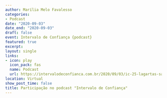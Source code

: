 ```yaml
---
author: Marília Melo Favalesso
categories:
- Podcast
date: "2020-09-03"
date_end: "2020-09-03"
draft: false
event: Intervalo de Confiança {podcast}
featured: true
excerpt: 
layout: single
links:
- icon: play
  icon_pack: fas
  name: Podcast
  url: https://intervalodeconfianca.com.br/2020/09/03/ic-25-lagartas-sao-armas-biologicas/
location: Virtual
show_post_time: false
title: Participação no podcast "Intervalo de Confiança"
---
```

